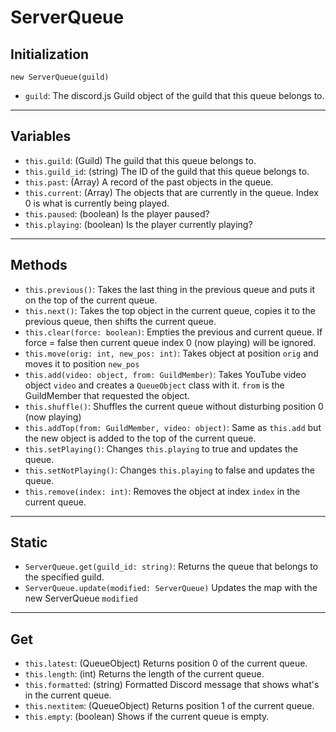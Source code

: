 # ServerQueue

## Initialization

`new ServerQueue(guild)`

* `guild`: The discord.js Guild object of the guild that this queue belongs to.

---

## Variables

* `this.guild`: (Guild) The guild that this queue belongs to.
* `this.guild_id`: (string) The ID of the guild that this queue belongs to.
* `this.past`: (Array) A record of the past objects in the queue.
* `this.current`: (Array) The objects that are currently in the queue. Index 0 is what is currently being played.
* `this.paused`: (boolean) Is the player paused?
* `this.playing`: (boolean) Is the player currently playing?

---

## Methods

* `this.previous()`: Takes the last thing in the previous queue and puts it on the top of the current queue.
* `this.next()`: Takes the top object in the current queue, copies it to the previous queue, then shifts the current queue.
* `this.clear(force: boolean)`: Empties the previous and current queue. If force = false then current queue index 0 (now playing) will be ignored.
* `this.move(orig: int, new_pos: int)`: Takes object at position `orig` and moves it to position `new_pos`
* `this.add(video: object, from: GuildMember)`: Takes YouTube video object `video` and creates a `QueueObject` class with it. `from` is the GuildMember that requested the object.
* `this.shuffle()`: Shuffles the current queue without disturbing position 0 (now playing)
* `this.addTop(from: GuildMember, video: object)`: Same as `this.add` but the new object is added to the top of the current queue.
* `this.setPlaying()`: Changes `this.playing` to true and updates the queue.
* `this.setNotPlaying()`: Changes `this.playing` to false and updates the queue.
* `this.remove(index: int)`: Removes the object at index `index` in the current queue.

---

## Static

* `ServerQueue.get(guild_id: string)`: Returns the queue that belongs to the specified guild.
* `ServerQueue.update(modified: ServerQueue)` Updates the map with the new ServerQueue `modified`

---

## Get

* `this.latest`: (QueueObject) Returns position 0 of the current queue.
* `this.length`: (int) Returns the length of the current queue.
* `this.formatted`: (string) Formatted Discord message that shows what's in the current queue.
* `this.nextitem`: (QueueObject) Returns position 1 of the current queue.
* `this.empty`: (boolean) Shows if the current queue is empty.
